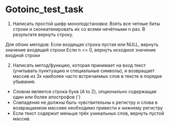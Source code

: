 # Gotoinc_test_task

1. Написать простой шифр моноподстановки:
Взять все четные биты строки и сконкатенировать их со всеми нечётными n раз. В
результате вернуть строку.

Для обоих методов:
Если входящая строка пустая или NULL, вернуть значение входящей строки
Если n <= 0, вернуть исходное значение входной строки


2. Написать метод/функцию, которая принимает на вход текст (учитывать
пунктуацию и специальные символы), и возвращает массив из 3х наиболее часто
встречаемых слов в тексте в порядке убывания.
- Словом является строка букв (A to Z), опционально содержащая один или более
апострофов (')
- Совпадения не должны быть чувствительны к регистру и слова в возвращаемом
массиве необходимо привести к нижнему регистру
- Если текст содержит меньше трёх уникальных слов, вернуть пустой массив.

